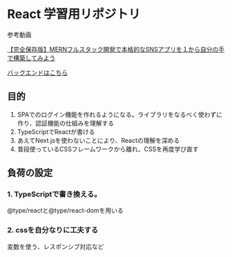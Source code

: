 # React 学習用リポジトリ

参考動画

[【完全保存版】MERNフルスタック開発で本格的なSNSアプリを１から自分の手で構築してみよう](https://www.udemy.com/course/fullstack-mern-project-course/?couponCode=JPLETSLEARNNOW)

[バックエンドはこちら](https://github.com/takokke/real-sns-backend)
## 目的
1. SPAでのログイン機能を作れるようになる。ライブラリをなるべく使わずに作り、認証機能の仕組みを理解する
1. TypeScriptでReactが書ける
1. あえてNext.jsを使わないことにより、Reactの理解を深める
1. 普段使っているCSSフレームワークから離れ、CSSを再度学び直す

## 負荷の設定
### 1. TypeScriptで書き換える。
@type/reactと@type/react-domを用いる
### 2. cssを自分なりに工夫する
変数を使う、レスポンシブ対応など